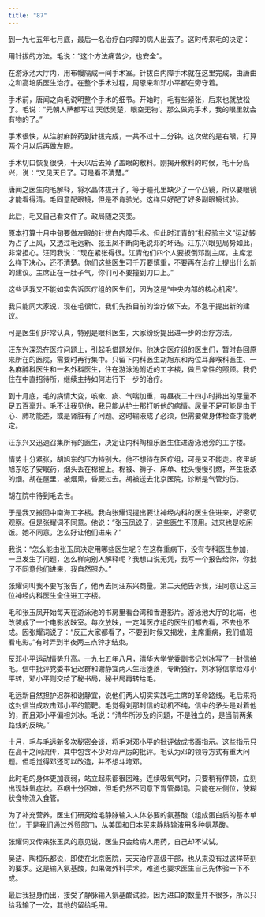 ```yaml
---
title: "87"
---
```


到一九七五年七月底，最后一名治疗白内障的病人出去了。这时传来毛的决定：

用针拔的方法。毛说：“这个方法痛苦少，也安全”。

在游泳池大厅内，用布幔隔成一间手术室。针拔白内障手术就在这里完成，由唐由之和高培质医生治疗。在整个手术过程，周恩来和邓小平都在旁守着。

手术前，唐闻之向毛说明整个手术的细节。开始时，毛有些紧张，后来也就放松了。毛说：“元朝人萨都写过‘天低吴楚，眼空无物’。那么做完手术，我的眼里就会有物的了。”

手术很快，从注射麻醉药到针拔完成，一共不过十二分钟。这次做的是右眼，打算两个月以后再做左眼。

手术切口恢复很快，十天以后去掉了盖眼的敷料。刚揭开敷料的时候，毛十分高兴，说：“又见天日了。可是看不清楚。”

唐闻之医生向毛解释，将水晶体拔开了，等于瞳孔里缺少了一个凸镜，所以要眼镜才能看得清。毛同意配眼镜，但是不肯验光。这样只好配了好多副眼镜试验。

此后，毛又自己看文件了。政局随之突变。

原本打算十月中旬要做左眼的针拔白内障手术。但此时江青的“批经验主义”运动转为占了上风，又透过毛远新、张玉凤不断向毛说邓的坏话。汪东兴眼见局势如此，非常担心。汪同我说：“现在紧张得很。江青他们四个人要扳倒邓副主席。主席怎么样下决心，还不清楚。你们这些医生可千万要慎重，不要再在治疗上提出什么新的建议。主席正在一肚子气，你们可不要撞到刀口上。”

这些话我又不能如实告诉医疗组的医生们，因为这是“中央内部的核心机密”。

我只能同大家说，现在毛很忙，我们先按目前的治疗做下去，不急于提出新的建议。

可是医生们非常认真，特别是眼科医生，大家纷纷提出进一步的治疗方法。

汪东兴深恐在医疗问题上，引起毛借题发作。他决定医疗组的医生们，暂时各回原来所在的医院，需要时再行集中。只留下内科医生胡旭东和两位耳鼻喉科医生、一名麻醉科医生和一名外科医生，住在游泳池附近的工字楼，做日常性的照顾。我仍住在中直招待所，继续主持如何进行下一步的治疗。

到十月底，毛的病情大变，咳嗽、痰、气喘加重，每昼夜二十四小时排出的尿量不足五百毫升。毛不让我见他，我只能从护士那打听他的病情。尿量不足可能是由于心、肺功能差，或是肾脏有了问题。这时输液成了必须，但需要做身体检查才能确定。

汪东兴又迅速召集所有的医生，决定让内科陶桓乐医生住进游泳池旁的工字楼。

情势十分紧张，胡旭东的压力特别大。他不想待在医疗组，可是又不能走。夜里胡旭东吃了安眠药，烟头丢在棉被上。棉被、褥子、床单、枕头慢慢引燃，产生极浓的烟。胡在屋里，被烟熏，昏厥过去。胡被送去北京医院，诊断是气管灼伤。

胡在院中待到毛去世。

于是我又搬回中南海工字楼。我向张耀词提出要让神经内科的医生住进来，好密切观察。但是张耀词不同意。他说：“张玉凤说了，这些医生不顶用。进来也是吃闲饭。她不同意，怎么好让他们进来？”

我说：“怎么能由张玉凤决定用哪些医生呢？在这样重病下，没有专科医生参加，一旦发生了问题，怎么样向别人解释呢？我想口说无凭，我写一个报告给你，你批了不同意他们进来，我自然照办。”

张耀词叫我不要写报告了，他再去同汪东兴商量。第二天他告诉我，汪同意让这三位神经内科医生全住进工字楼。

毛和张玉凤开始每天在游泳池的书房里看台湾和香港影片。游泳池大厅的北端，也改装成了一个电影放映室。每次放映，一定叫医疗组的医生们都去看，不去也不成。因张耀词说了：“反正大家都看了，不要到时候又揭发，主席重病，我们值班看电影。”有时弄到半夜两三点钟才结束。

反邓小平运动情势升高。一九七五年八月，清华大学党委副书记刘冰写了一封信给毛。信中批评党委书记迟群和谢静宜两人生活堕落，专断独行。刘冰将信拿给邓小平转，邓小平则交给了秘书局，秘书局再转给毛。

毛远新自然担护迟群和谢静宜，说他们两人切实实践毛主席的革命路线。毛后来将这封信当成攻击邓小平的箭靶。毛觉得刘那封信的动机不纯，信中的矛头是对着他的，而且邓小平偏袒刘冰。毛说：“清华所涉及的问题，不是独立的，是当前两条路线的反映。”

十月，毛与毛远新多次秘密会谈，将毛对邓小平的批评做成书面指示。这些指示只在高干之间流传，其中包含不少对邓严厉的批评。毛认为邓的领导方式有重大问题。但毛觉得邓还可以改造，并不想斗垮邓。

此时毛的身体更加衰弱，站立起来都很困难。连续吸氧气时，只要稍有停顿，立刻出现缺氧症状。吞咽十分困难，但毛仍然不同意下胃管鼻饲。只能在左侧位，使糊状食物流入食管。

为了补充营养，医生们研究给毛静脉输入人体必要的氨基酸（组成蛋白质的基本单位）。于是我们通过外贸部门，从美国和日本买来静脉输液用多种氨基酸。

张耀词又传来张玉凤的意见说，医生只会给病人用药，自己却不试试。

吴洁、陶桓乐都说，即使在北京医院，天天治疗高级干部，也从来没有过这样苛刻的要求。这是输入氨基酸，如果做外科手术，难道也要求医生自己先体验一下不成。

最后我挺身而出，接受了静脉输入氨基酸试验。因为进口的数量并不很多，所以只给我输了一次，其他的留给毛用。
